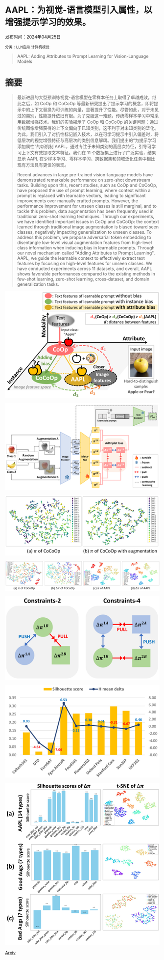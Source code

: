 # AAPL：为视觉-语言模型引入属性，以增强提示学习的效果。

发布时间：2024年04月25日

`分类：LLM应用` `计算机视觉`

> AAPL: Adding Attributes to Prompt Learning for Vision-Language Models

# 摘要

> 最新进展的大型预训练视觉-语言模型在零样本任务上取得了卓越成效。继此之后，如 CoOp 和 CoCoOp 等最新研究提出了提示学习的概念，即将提示中的上下文替换为可训练的向量，显著提升了性能。尽管如此，对于未见过的类别，性能提升依旧有限。为了克服这一难题，传统零样本学习中常采用数据增强技术。我们的实验揭示了 CoOp 和 CoCoOp 的关键问题：通过传统图像增强获得的上下文偏向于已知类别，这不利于对未知类别的泛化。为此，我们引入了对抗性标记嵌入技术，以在可学习提示中引入偏差时，将低层次的视觉增强特征与高层次的类别信息解耦。我们提出的“为提示学习添加属性”的新机制 AAPL，通过专注于未知类别的高层次特征，引导可学习上下文有效提取文本特征。我们在 11 个数据集上进行了广泛实验，结果显示 AAPL 在少样本学习、零样本学习、跨数据集和领域泛化任务中相比现有方法具有更佳的表现。

> Recent advances in large pre-trained vision-language models have demonstrated remarkable performance on zero-shot downstream tasks. Building upon this, recent studies, such as CoOp and CoCoOp, have proposed the use of prompt learning, where context within a prompt is replaced with learnable vectors, leading to significant improvements over manually crafted prompts. However, the performance improvement for unseen classes is still marginal, and to tackle this problem, data augmentation has been frequently used in traditional zero-shot learning techniques. Through our experiments, we have identified important issues in CoOp and CoCoOp: the context learned through traditional image augmentation is biased toward seen classes, negatively impacting generalization to unseen classes. To address this problem, we propose adversarial token embedding to disentangle low-level visual augmentation features from high-level class information when inducing bias in learnable prompts. Through our novel mechanism called "Adding Attributes to Prompt Learning", AAPL, we guide the learnable context to effectively extract text features by focusing on high-level features for unseen classes. We have conducted experiments across 11 datasets, and overall, AAPL shows favorable performances compared to the existing methods in few-shot learning, zero-shot learning, cross-dataset, and domain generalization tasks.

![AAPL：为视觉-语言模型引入属性，以增强提示学习的效果。](../../../paper_images/2404.16804/x1.png)

![AAPL：为视觉-语言模型引入属性，以增强提示学习的效果。](../../../paper_images/2404.16804/x2.png)

![AAPL：为视觉-语言模型引入属性，以增强提示学习的效果。](../../../paper_images/2404.16804/x3.png)

![AAPL：为视觉-语言模型引入属性，以增强提示学习的效果。](../../../paper_images/2404.16804/x4.png)

![AAPL：为视觉-语言模型引入属性，以增强提示学习的效果。](../../../paper_images/2404.16804/x5.png)

![AAPL：为视觉-语言模型引入属性，以增强提示学习的效果。](../../../paper_images/2404.16804/x6.png)

![AAPL：为视觉-语言模型引入属性，以增强提示学习的效果。](../../../paper_images/2404.16804/x7.png)

[Arxiv](https://arxiv.org/abs/2404.16804)